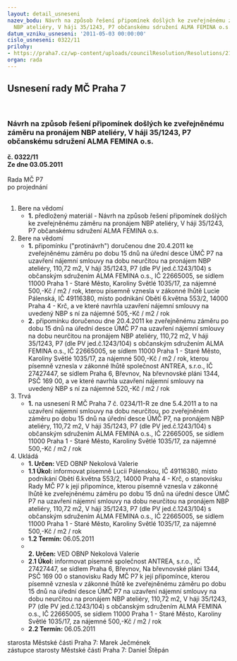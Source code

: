 ```yaml
---
layout: detail_usneseni
nazev_bodu: Návrh na způsob řešení připomínek došlých ke zveřejněnému záměru na pronájem
  NBP ateliéry, V háji 35/1243, P7 občanskému sdružení ALMA FEMINA o.s.
datum_vzniku_usneseni: '2011-05-03 00:00:00'
cislo_usneseni: 0322/11
prilohy:
- https://praha7.cz/wp-content/uploads/councilResolution/Resolutions/21703/23-11-usnesen%c3%ad_rady_%c4%8d_0234-11_z_5_4_2011.doc
organ: rada
---
```

<div id="ucUsn_pList" class="usn">
	<span><h2>Usnesení rady MČ Praha 7 </h2>
<br></span><div class="standBody">
<span><h3>Návrh na způsob řešení připomínek došlých ke zveřejněnému záměru na pronájem NBP ateliéry, V háji 35/1243, P7 občanskému sdružení ALMA FEMINA o.s.</h3></span><div class="center">
		<strong>č. 0322/11</strong><br>
	</div>
<div class="center">
		<strong>Ze dne 03.05.2011</strong><br><br>
	</div>Rada MČ P7<br> po projednání<br><br><ol>
<li>Bere na vědomí<ul><li>
<strong>1.</strong> předložený materiál - Návrh na způsob řešení připomínek došlých ke zveřejněnému záměru na pronájem NBP ateliéry, V háji 35/1243, P7 občanskému sdružení ALMA FEMINA o.s.</li></ul>
</li>
<li>Bere na vědomí<ul>
<li>
<strong>1.</strong> připomínku ("protinávrh") doručenou dne 20.4.2011 ke zveřejněnému záměru po dobu 15 dnů na úřední desce ÚMČ P7 na uzavření nájemní smlouvy na dobu neurčitou na pronájem NBP ateliéry, 110,72 m2, V háji 35/1243, P7 (dle PV jed.č.1243/104) s občanským sdružením ALMA FEMINA o.s., IČ 22665005, se sídlem 11000 Praha 1 - Staré Město, Karoliny Světlé 1035/17, za nájemné 500,-Kč / m2 / rok, kterou písemně vznesla v zákonné lhůtě Lucie Pálenská, IČ 49116380, místo podnikání Obětí 6.května 553/2, 14000 Praha 4 - Krč, a ve které navrhla uzavření nájemní smlouvy na uvedený NBP s ní za nájemné 505,-Kč / m2 / rok</li>
<li>
<strong>2.</strong> připomínku doručenou dne 20.4.2011 ke zveřejněnému záměru po dobu 15 dnů na úřední desce ÚMČ P7 na uzavření nájemní smlouvy na dobu neurčitou na pronájem NBP ateliéry, 110,72 m2, V háji 35/1243, P7 (dle PV jed.č.1243/104) s občanským sdružením ALMA FEMINA o.s., IČ 22665005, se sídlem 11000 Praha 1 - Staré Město, Karoliny Světlé 1035/17, za nájemné 500,-Kč / m2 / rok, kterou písemně vznesla v zákonné lhůtě společnost ANTREA, s.r.o., IČ 27427447, se sídlem Praha 6, Břevnov, Na břevnovské pláni 1344, PSČ 169 00, a ve které navrhla uzavření nájemní smlouvy na uvedený NBP s ní za nájemné 520,-Kč / m2 / rok </li>
</ul>
</li>
<li>Trvá<ul><li>
<strong>1.</strong> na usnesení R MČ Praha 7 č. 0234/11-R ze dne 5.4.2011 a to na uzavření nájemní smlouvy na dobu neurčitou, po zveřejněném záměru po dobu 15 dnů na úřední desce ÚMČ P7, na pronájem NBP ateliéry, 110,72 m2, V háji 35/1243, P7 (dle PV jed.č.1243/104) s občanským sdružením ALMA FEMINA o.s., IČ 22665005, se sídlem 11000 Praha 1 - Staré Město, Karoliny Světlé 1035/17, za nájemné 500,-Kč / m2 / rok</li></ul>
</li>
<li>Ukládá<ul>
<li>
<strong>1. Určen: </strong>VED OBNP Nekolová Valerie</li>
<li>
<strong>1.1 Úkol: </strong>informovat písemně Lucii Pálenskou, IČ 49116380, místo podnikání Obětí 6.května 553/2, 14000 Praha 4 - Krč, o stanovisku Rady MČ P7 k její připomínce, kterou písemně vznesla v zákonné lhůtě ke zveřejněnému záměru po dobu 15 dnů na úřední desce ÚMČ P7 na uzavření nájemní smlouvy na dobu neurčitou na pronájem NBP ateliéry, 110,72 m2, V háji 35/1243, P7 (dle PV jed.č.1243/104) s občanským sdružením ALMA FEMINA o.s., IČ 22665005, se sídlem 11000 Praha 1 - Staré Město, Karoliny Světlé 1035/17, za nájemné 500,-Kč / m2 / rok</li>
<li>
<strong>1.2 Termín: </strong>06.05.2011</li>
<li>
<strong><br>2. Určen: </strong>VED OBNP Nekolová Valerie</li>
<li>
<strong>2.1 Úkol: </strong>informovat písemně společnost ANTREA, s.r.o., IČ 27427447, se sídlem Praha 6, Břevnov, Na břevnovské pláni 1344, PSČ 169 00 o stanovisku Rady MČ P7 k její připomínce, kterou písemně vznesla v zákonné lhůtě ke zveřejněnému záměru po dobu 15 dnů na úřední desce ÚMČ P7 na uzavření nájemní smlouvy na dobu neurčitou na pronájem NBP ateliéry, 110,72 m2, V háji 35/1243, P7 (dle PV jed.č.1243/104) s občanským sdružením ALMA FEMINA o.s., IČ 22665005, se sídlem 11000 Praha 1 - Staré Město, Karoliny Světlé 1035/17, za nájemné 500,-Kč / m2 / rok</li>
<li>
<strong>2.2 Termín: </strong>06.05.2011</li>
</ul>
</li>
</ol>starosta Městské části Praha 7: Marek Ječmének<br>zástupce starosty Městské části Praha 7: Daniel Štěpán 
</div>
</div>